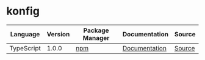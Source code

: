 # konfig

|Language|Version|Package Manager|Documentation|Source|
|-|-|-|-|-|
|TypeScript|1.0.0|[npm](https://www.npmjs.com/package/typescript-file-upload-node/v/1.0.0)|[Documentation](https://github.com/konfig-dev/konfig/tree/main/typescript/README.md)|[Source](https://github.com/konfig-dev/konfig/tree/main/typescript)|